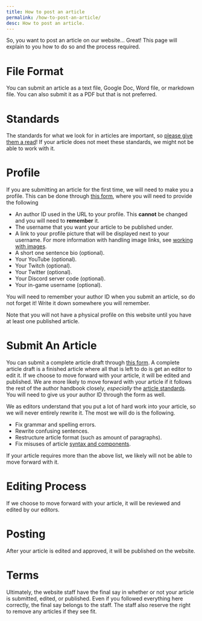 ```yaml
---
title: How to post an article
permalink: /how-to-post-an-article/
desc: How to post an article.
---
```


So, you want to post an article on our website... Great! This page will explain to you how to do so and the process required.

# File Format

You can submit an article as a text file, Google Doc, Word file, or markdown file. You can also submit it as a PDF but that is not preferred.

# Standards

The standards for what we look for in articles are important, so [please give them a read](/article-standards/)! If your article does not meet these standards, we might not be able to work with it.

# Profile

If you are submitting an article for the first time, we will need to make you a profile. This can be done through [this form](https://forms.gle/NheeMPDKNt96L7dp7), where you will need to provide the following

* An author ID used in the URL to your profile. This **cannot** be changed and you will need to **remember** it.
* The username that you want your article to be published under.
* A link to your profile picture that will be displayed next to your username. For more information with handling image links, see [working with images](/working-with-images/).
* A short one sentence bio (optional).
* Your YouTube (optional).
* Your Twitch (optional).
* Your Twitter (optional).
* Your Discord server code (optional).
* Your in-game username (optional).

You will need to remember your author ID when you submit an article, so do not forget it! Write it down somewhere you will remember.

Note that you will not have a physical profile on this website until you have at least one published article.

# Submit An Article

<!-- Currently, we are only accepting submissions from a few selected individuals. However, we plan to open up submissions to more people in the future. -->

<!-- You can submit an article through [our Discord server](https://discord.gg/SqZuGCpHMm). Share a link or text file of your article with a website Editor. -->

You can submit a complete article draft through [this form](https://forms.gle/9gTYoM4JzjyUwUBg7). A complete article draft is a finished article where all that is left to do is get an editor to edit it. If we choose to move forward with your article, it will be edited and published. We are more likely to move forward with your article if it follows the rest of the author handbook closely, *especially* the [article standards](/article-standards/). You will need to give us your author ID through the form as well.

We as editors understand that you put a lot of hard work into your article, so we will never entirely rewrite it. The most we will do is the following.

* Fix grammar and spelling errors.
* Rewrite confusing sentences.
* Restructure article format (such as amount of paragraphs).
* Fix misuses of article [syntax and components](/syntax-components/).

If your article requires more than the above list, we likely will not be able to move forward with it.

# Editing Process

If we choose to move forward with your article, it will be reviewed and edited by our editors.

# Posting

After your article is edited and approved, it will be published on the website.

# Terms

Ultimately, the website staff have the final say in whether or not your article is submitted, edited, or published. Even if you followed everything here correctly, the final say belongs to the staff. The staff also reserve the right to remove any articles if they see fit.